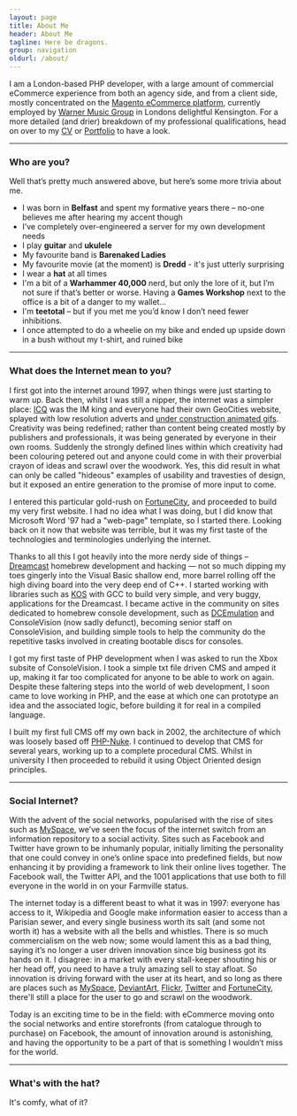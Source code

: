 ```yaml
---
layout: page
title: About Me
header: About Me
tagline: Here be dragons.
group: navigation
oldurl: /about/
---
```


I am a London-based PHP developer, with a large amount of commercial eCommerce experience from both an agency side, and from a client side, mostly concentrated on the [Magento eCommerce platform](http://www.magentocommerce.com/), currently employed by [Warner Music Group](http://www.wmg.com) in Londons delightful Kensington. For a more detailed (and drier) breakdown of my professional qualifications, head on over to my [CV](/cv.html) or [Portfolio](/#portfolio) to have a look.

---

### Who are you?
Well that’s pretty much answered above, but here’s some more trivia about me.

 * I was born in **Belfast** and spent my formative years there – no-one believes me after hearing my accent though
 * I’ve completely over-engineered a server for my own development needs
 * I play **guitar** and **ukulele**
 * My favourite band is **Barenaked Ladies**
 * My favourite movie (at the moment) is **Dredd** - it's just utterly surprising
 * I wear a **hat** at all times
 * I'm a bit of a **Warhammer 40,000** nerd, but only the lore of it, but I’m not sure if that’s better or worse. Having a **Games Workshop** next to the office is a bit of a danger to my wallet...
 * I'm **teetotal** – but if you met me you’d know I don’t need fewer inhibitions.
 * I once attempted to do a wheelie on my bike and ended up upside down in a bush without my t-shirt, and ruined bike
 
---

### What does the Internet mean to you?

I first got into the internet around 1997, when things were just starting to warm up. Back then, whilst I was still a nipper, the internet was a simpler place: [ICQ](http://www.icq.com/en.html) was the IM king and everyone had their own GeoCities website, splayed with low resolution adverts and [under construction animated gifs](http://www.donotenter.com/cool/ucgraphics/). Creativity was being redefined; rather than content being created mostly by publishers and professionals, it was being generated by everyone in their own rooms. Suddenly the strongly defined lines within which creativity had been colouring petered out and anyone could come in with their proverbial crayon of ideas and scrawl over the woodwork. Yes, this did result in what can only be called "hideous" examples of usability and travesties of design, but it exposed an entire generation to the promise of more input to come.

I entered this particular gold-rush on [FortuneCity](http://www.fortunecity.com/), and proceeded to build my very first website. I had no idea what I was doing, but I did know that Microsoft Word '97 had a "web-page" template, so I started there. Looking back on it now that website was terrible, but it was my first taste of the technologies and terminologies underlying the internet.

Thanks to all this I got heavily into the more nerdy side of things – [Dreamcast](http://en.wikipedia.org/wiki/Dreamcast) homebrew development and hacking — not so much dipping my toes gingerly into the Visual Basic shallow end, more barrel rolling off the high diving board into the very deep end of C++. I started working with libraries such as [KOS](http://gamedev.allusion.net/softprj/kos/) with GCC to build very simple, and very buggy, applications for the Dreamcast. I became active in the community on sites dedicated to homebrew console development, such as [DCEmulation](http://dcemu.seanbajuice.com/) and ConsoleVision (now sadly defunct), becoming senior staff on ConsoleVision, and building simple tools to help the community do the repetitive tasks involved in creating bootable discs for consoles.

I got my first taste of PHP development when I was asked to run the Xbox subsite of ConsoleVision. I took a simple txt file driven CMS and amped it up, making it far too complicated for anyone to be able to work on again. Despite these faltering steps into the world of web development, I soon came to love working in PHP, and the ease at which one can prototype an idea and the associated logic, before building it for real in a compiled language.

I built my first full CMS off my own back in 2002, the architecture of which was loosely based off [PHP-Nuke](http://phpnuke.org/). I continued to develop that CMS for several years, working up to a complete procedural CMS. Whilst in university I then proceeded to rebuild it using Object Oriented design principles. 

---

### Social Internet?

With the advent of the social networks, popularised with the rise of sites such as [MySpace](http://www.myspace.com/), we’ve seen the focus of the internet switch from an information repository to a social activity. Sites such as Facebook and Twitter have grown to be inhumanly popular, initially limiting the personality that one could convey in one’s online space into predefined fields, but now enhancing it by providing a framework to link their online lives together. The Facebook wall, the Twitter API, and the 1001 applications that use both to fill everyone in the world in on your Farmville status.

The internet today is a different beast to what it was in 1997: everyone has access to it, Wikipedia and Google make information easier to access than a Parisian sewer, and every single business worth its salt (and some not worth it) has a website with all the bells and whistles. There is so much commercialism on the web now; some would lament this as a bad thing, saying it’s no longer a user driven innovation since big business got its hands on it. I disagree: in a market with every stall-keeper shouting his or her head off, you need to have a truly amazing sell to stay afloat. So innovation is driving forward with the user at its heart, and so long as there are places such as [MySpace](http://www.myspace.com/), [DeviantArt](http://www.deviantart.com/), [Flickr](http://www.flickr.com/), [Twitter](http://www.twitter.com/) and [FortuneCity](http://www.fortunecity.com/), there'll still a place for the user to go and scrawl on the woodwork.

Today is an exciting time to be in the field: with eCommerce moving onto the social networks and entire storefronts (from catalogue through to purchase) on Facebook, the amount of innovation around is astonishing, and having the opportunity to be a part of that is something I wouldn’t miss for the world.

---

### What's with the hat?
It's comfy, what of it?

